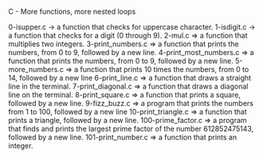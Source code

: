 C - More functions, more nested loops

0-isupper.c -> a function that checks for uppercase character.
1-isdigit.c -> a function that checks for a digit (0 through 9).
2-mul.c =>  a function that multiplies two integers.
3-print_numbers.c => a function that prints the numbers, from 0 to 9, followed by a new line.
4-print_most_numbers.c => a function that prints the numbers, from 0 to 9, followed by a new line.
5-more_numbers.c => a function that prints 10 times the numbers, from 0 to 14, followed by a new line
6-print_line.c =>  a function that draws a straight line in the terminal.
7-print_diagonal.c =>  a function that draws a diagonal line on the terminal.
8-print_square.c =>  a function that prints a square, followed by a new line.
9-fizz_buzz.c => a program that prints the numbers from 1 to 100, followed by a new line
10-print_triangle.c => a function that prints a triangle, followed by a new line.
100-prime_factor.c =>  a program that finds and prints the largest prime factor of the number 612852475143, followed by a new line.
101-print_number.c => a function that prints an integer.
